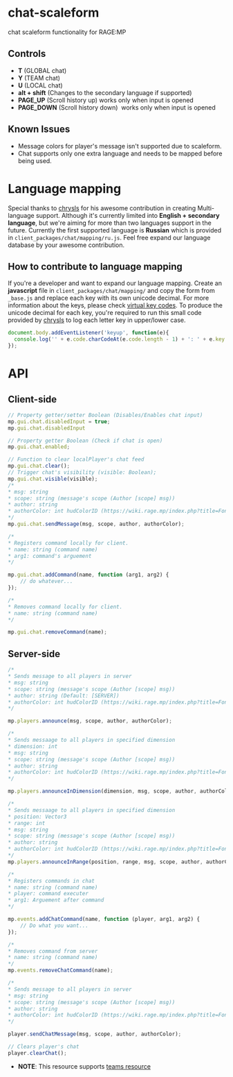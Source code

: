 # chat-scaleform
chat scaleform functionality for RAGE:MP

## Controls 

- **T** (GLOBAL chat)
- **Y** (TEAM chat)
- **U** (LOCAL chat)
- **alt + shift** (Changes to the secondary language if supported)
- **PAGE_UP** (Scroll history up) works only when input is opened
- **PAGE_DOWN** (Scroll history down)  works only when input is opened

## Known Issues

- Message colors for player's message isn't supported due to scaleform.
- Chat supports only one extra language and needs to be mapped before being used.

# Language mapping

Special thanks to [chrysls](https://github.com/chrysls) for his awesome contribution in creating Multi-language support. Although it's currently limited into **English + secondary language**, but we're aiming for more than two languages support in the future. Currently the first supported language is **Russian** which is provided in `client_packages/chat/mapping/ru.js`. Feel free expand our language database by your awesome contribution.

## How to contribute to language mapping

If you're a developer and want to expand our language mapping. Create an **javascript** file in `client_packages/chat/mapping/` and copy the form from `_base.js` and replace each key with its own unicode decimal. For more information about the keys, please check [virtual key codes](https://docs.microsoft.com/en-us/windows/win32/inputdev/virtual-key-codes).
To produce the unicode decimal for each key, you're required to run this small code provided by [chrysls](https://github.com/chrysls) to log each letter key in upper/lower case.

```js
document.body.addEventListener('keyup', function(e){
  console.log('' + e.code.charCodeAt(e.code.length - 1) + ': ' + e.key.charCodeAt(0));
});
```

# API

## Client-side

```js
// Property getter/setter Boolean (Disables/Enables chat input)
mp.gui.chat.disabledInput = true;
mp.gui.chat.disabledInput

// Property getter Boolean (Check if chat is open)
mp.gui.chat.enabled;

// Function to clear localPlayer's chat feed
mp.gui.chat.clear();
// Trigger chat's visibility (visible: Boolean);
mp.gui.chat.visible(visible);
/*
* msg: string
* scope: string (message's scope (Author [scope] msg))
* author: string
* authorColor: int hudColorID (https://wiki.rage.mp/index.php?title=Fonts_and_Colors) (Default: white)
*/
mp.gui.chat.sendMessage(msg, scope, author, authorColor);

/*
* Registers command locally for client.
* name: string (command name)
* arg1: command's arguement
*/

mp.gui.chat.addCommand(name, function (arg1, arg2) {
	// do whatever...
});

/*
* Removes command locally for client.
* name: string (command name)
*/

mp.gui.chat.removeCommand(name);
```

## Server-side

```js
/*
* Sends message to all players in server
* msg: string
* scope: string (message's scope (Author [scope] msg))
* author: string (Default: [SERVER])
* authorColor: int hudColorID (https://wiki.rage.mp/index.php?title=Fonts_and_Colors) (Default: white)
*/

mp.players.announce(msg, scope, author, authorColor);

/*
* Sends messaage to all players in specified dimension
* dimension: int
* msg: string
* scope: string (message's scope (Author [scope] msg))
* author: string
* authorColor: int hudColorID (https://wiki.rage.mp/index.php?title=Fonts_and_Colors) (Default: white)
*/

mp.players.announceInDimension(dimension, msg, scope, author, authorColor);

/*
* Sends messaage to all players in specified dimension
* position: Vector3
* range: int
* msg: string
* scope: string (message's scope (Author [scope] msg))
* author: string
* authorColor: int hudColorID (https://wiki.rage.mp/index.php?title=Fonts_and_Colors) (Default: white)
*/
mp.players.announceInRange(position, range, msg, scope, author, authorColor);

/*
* Registers commands in chat
* name: string (command name)
* player: command executer
* arg1: Arguement after command
*/

mp.events.addChatCommand(name, function (player, arg1, arg2) {
	// Do what you want...
});

/*
* Removes command from server
* name: string (command name)
*/
mp.events.removeChatCommand(name);

/*
* Sends message to all players in server
* msg: string
* scope: string (message's scope (Author [scope] msg))
* author: string
* authorColor: int hudColorID (https://wiki.rage.mp/index.php?title=Fonts_and_Colors) (Default: white)
*/

player.sendChatMessage(msg, scope, author, authorColor);

// Clears player's chat
player.clearChat();
```

- **NOTE**: This resource supports [teams resource](https://rage.mp/files/file/85-simple-teams/)
